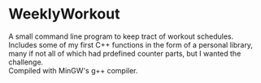 # WeeklyWorkout
A small command line program to keep tract of workout schedules.<br/>
Includes some of my first C++ functions in the form of a personal library, many if not all of which had prdefined counter parts, but I wanted the challenge.
<br/>
Compiled with MinGW's g++ compiler.
